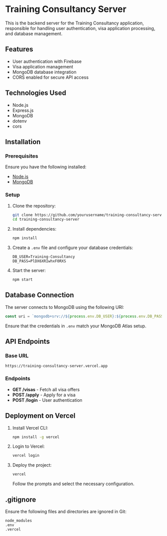 # Training Consultancy Server

This is the backend server for the Training Consultancy application, responsible for handling user authentication, visa application processing, and database management.

## Features
- User authentication with Firebase
- Visa application management
- MongoDB database integration
- CORS enabled for secure API access

## Technologies Used
- Node.js
- Express.js
- MongoDB
- dotenv
- cors

## Installation

### Prerequisites
Ensure you have the following installed:
- [Node.js](https://nodejs.org/)
- [MongoDB](https://www.mongodb.com/)

### Setup
1. Clone the repository:
   ```sh
   git clone https://github.com/yourusername/training-consultancy-server.git
   cd training-consultancy-server
   ```

2. Install dependencies:
   ```sh
   npm install
   ```

3. Create a `.env` file and configure your database credentials:
   ```env
   DB_USER=Training-Consultancy
   DB_PASS=PlDX6XRIwhxF0RXS
   ```

4. Start the server:
   ```sh
   npm start
   ```

## Database Connection
The server connects to MongoDB using the following URI:
```js
const uri = `mongodb+srv://${process.env.DB_USER}:${process.env.DB_PASS}@cluster0.16q5u.mongodb.net/?retryWrites=true&w=majority&appName=Cluster0`;
```
Ensure that the credentials in `.env` match your MongoDB Atlas setup.

## API Endpoints

### Base URL
```
https://training-consultancy-server.vercel.app
```

### Endpoints
- **GET /visas** - Fetch all visa offers
- **POST /apply** - Apply for a visa
- **POST /login** - User authentication

## Deployment on Vercel

1. Install Vercel CLI:
   ```sh
   npm install -g vercel
   ```

2. Login to Vercel:
   ```sh
   vercel login
   ```

3. Deploy the project:
   ```sh
   vercel
   ```
   Follow the prompts and select the necessary configuration.

## .gitignore
Ensure the following files and directories are ignored in Git:
```
node_modules
.env
.vercel
```

